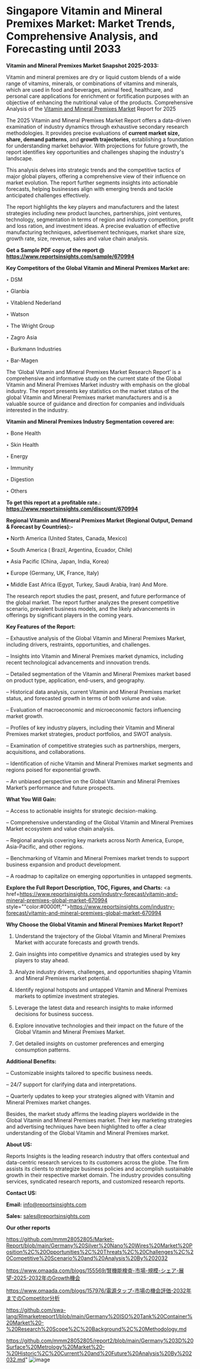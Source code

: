 # Singapore Vitamin and Mineral Premixes Market: Market Trends, Comprehensive Analysis, and Forecasting until 2033

<strong>Vitamin and Mineral Premixes Market Snapshot 2025-2033:</strong>

Vitamin and mineral premixes are dry or liquid custom blends of a wide range of vitamins, minerals, or combinations of vitamins and minerals, which are used in food and beverages, animal feed, healthcare, and personal care applications for enrichment or fortification purposes with an objective of enhancing the nutritional value of the products. Comprehensive Analysis of the <a href=https://www.reportsinsights.com/sample/670994>Vitamin and Mineral Premixes Market</a> Report for 2025

The 2025 Vitamin and Mineral Premixes Market Report offers a data-driven examination of industry dynamics through exhaustive secondary research methodologies. It provides precise evaluations of <strong>current market size, share, demand patterns</strong>, and <strong>growth trajectories</strong>, establishing a foundation for understanding market behavior. With projections for future growth, the report identifies key opportunities and challenges shaping the industry's landscape.

This analysis delves into strategic trends and the competitive tactics of major global players, offering a comprehensive view of their influence on market evolution. The report further segments insights into actionable forecasts, helping businesses align with emerging trends and tackle anticipated challenges effectively.

The report highlights the key players and manufacturers and the latest strategies including new product launches, partnerships, joint ventures, technology, segmentation in terms of region and industry competition, profit and loss ration, and investment ideas. A precise evaluation of effective manufacturing techniques, advertisement techniques, market share size, growth rate, size, revenue, sales and value chain analysis.

<strong>Get a Sample PDF copy of the report @ <a href=https://www.reportsinsights.com/sample/670994 style=color:#0000ff;>https://www.reportsinsights.com/sample/670994</a></strong>

<strong>Key Competitors of the Global Vitamin and Mineral Premixes Market are:</strong>

‣ DSM

‣ Glanbia

‣ Vitablend Nederland

‣ Watson

‣ The Wright Group

‣ Zagro Asia

‣ Burkmann Industries

‣ Bar-Magen

The ‘Global Vitamin and Mineral Premixes Market Research Report’ is a comprehensive and informative study on the current state of the Global Vitamin and Mineral Premixes Market industry with emphasis on the global industry. The report presents key statistics on the market status of the global Vitamin and Mineral Premixes market manufacturers and is a valuable source of guidance and direction for companies and individuals interested in the industry.

<strong>Vitamin and Mineral Premixes Industry Segmentation covered are:</strong>

‣ Bone Health

‣ Skin Health

‣ Energy

‣ Immunity

‣ Digestion

‣ Others

<strong>To get this report at a profitable rate.: <a href=https://www.reportsinsights.com/discount/670994 style=color:#0000ff;>https://www.reportsinsights.com/discount/670994</a></strong>

<strong>Regional Vitamin and Mineral Premixes Market (Regional Output, Demand &amp; Forecast by Countries):-</strong>

• North America (United States, Canada, Mexico)

• South America ( Brazil, Argentina, Ecuador, Chile)

• Asia Pacific (China, Japan, India, Korea)

• Europe (Germany, UK, France, Italy)

• Middle East Africa (Egypt, Turkey, Saudi Arabia, Iran) And More.

The research report studies the past, present, and future performance of the global market. The report further analyzes the present competitive scenario, prevalent business models, and the likely advancements in offerings by significant players in the coming years.

<strong>Key Features of the Report:</strong>

– Exhaustive analysis of the Global Vitamin and Mineral Premixes Market, including drivers, restraints, opportunities, and challenges.

– Insights into Vitamin and Mineral Premixes market dynamics, including recent technological advancements and innovation trends.

– Detailed segmentation of the Vitamin and Mineral Premixes market based on product type, application, end-users, and geography.

– Historical data analysis, current Vitamin and Mineral Premixes market status, and forecasted growth in terms of both volume and value.

– Evaluation of macroeconomic and microeconomic factors influencing market growth.

– Profiles of key industry players, including their Vitamin and Mineral Premixes market strategies, product portfolios, and SWOT analysis.

– Examination of competitive strategies such as partnerships, mergers, acquisitions, and collaborations.

– Identification of niche Vitamin and Mineral Premixes market segments and regions poised for exponential growth.

– An unbiased perspective on the Global Vitamin and Mineral Premixes Market’s performance and future prospects.

<strong>What You Will Gain:</strong>

– Access to actionable insights for strategic decision-making.

– Comprehensive understanding of the Global Vitamin and Mineral Premixes Market ecosystem and value chain analysis.

– Regional analysis covering key markets across North America, Europe, Asia-Pacific, and other regions.

– Benchmarking of Vitamin and Mineral Premixes market trends to support business expansion and product development.

– A roadmap to capitalize on emerging opportunities in untapped segments.

<strong>Explore the Full Report Description, TOC, Figures, and Charts:</strong>
<a href=https://www.reportsinsights.com/industry-forecast/vitamin-and-mineral-premixes-global-market-670994 style=""color:#0000ff;"">https://www.reportsinsights.com/industry-forecast/vitamin-and-mineral-premixes-global-market-670994</a>

<strong>Why Choose the Global Vitamin and Mineral Premixes Market Report?</strong>

1. Understand the trajectory of the Global Vitamin and Mineral Premixes Market with accurate forecasts and growth trends.

2. Gain insights into competitive dynamics and strategies used by key players to stay ahead.

3. Analyze industry drivers, challenges, and opportunities shaping Vitamin and Mineral Premixes market potential.

4. Identify regional hotspots and untapped Vitamin and Mineral Premixes markets to optimize investment strategies.

5. Leverage the latest data and research insights to make informed decisions for business success.

6. Explore innovative technologies and their impact on the future of the Global Vitamin and Mineral Premixes Market.

7. Get detailed insights on customer preferences and emerging consumption patterns.

<strong>Additional Benefits:</strong>

– Customizable insights tailored to specific business needs.

– 24/7 support for clarifying data and interpretations.

– Quarterly updates to keep your strategies aligned with Vitamin and Mineral Premixes market changes.

Besides, the market study affirms the leading players worldwide in the Global Vitamin and Mineral Premixes market. Their key marketing strategies and advertising techniques have been highlighted to offer a clear understanding of the Global Vitamin and Mineral Premixes market.

<strong><strong>About US</strong>:</strong>

Reports Insights is the leading research industry that offers contextual and data-centric research services to its customers across the globe. The firm assists its clients to strategize business policies and accomplish sustainable growth in their respective market domain. The industry provides consulting services, syndicated research reports, and customized research reports.

<strong>Contact US:</strong>

<p class=><b>Email:</b> <a href=mailto:info@reportsinsights.com>info@reportsinsights.com</a></p>
<p class=><b>Sales:</b> <a href=mailto:sales@reportsinsights.com>sales@reportsinsights.com</a></p>

<strong>Our other reports</strong>

<a href=https://github.com/mmm28052805/Market-Report/blob/main/Germany%20Silver%20Nano%20Wires%20Market%20Position%2C%20Opportunities%2C%20Threats%2C%20Challenges%2C%20Competitive%20Scenario%20and%20Analysis%20By%202032>https://github.com/mmm28052805/Market-Report/blob/main/Germany%20Silver%20Nano%20Wires%20Market%20Position%2C%20Opportunities%2C%20Threats%2C%20Challenges%2C%20Competitive%20Scenario%20and%20Analysis%20By%202032</a>

<a href=https://www.omaada.com/blogs/155569/腎機能検査-市場-規模-シェア-展望-2025-2032年のGrowth機会>https://www.omaada.com/blogs/155569/腎機能検査-市場-規模-シェア-展望-2025-2032年のGrowth機会</a>

<a href=https://www.omaada.com/blogs/157976/電源タップ-市場の機会評価-2032年までのCompetitor分析>https://www.omaada.com/blogs/157976/電源タップ-市場の機会評価-2032年までのCompetitor分析</a>

<a href=https://github.com/swa-lang/RImarketreport1/blob/main/Germany%20ISO%20Tank%20Container%20Market%20-%20Research%20Scope%2C%20Background%2C%20Methodology.md>https://github.com/swa-lang/RImarketreport1/blob/main/Germany%20ISO%20Tank%20Container%20Market%20-%20Research%20Scope%2C%20Background%2C%20Methodology.md</a>

<a href=https://github.com/mmm28052805/report2/blob/main/Germany%203D%20Surface%20Metrology%20Market%20-%20Historic%2C%20Current%20and%20Future%20Analysis%20By%202032.md>https://github.com/mmm28052805/report2/blob/main/Germany%203D%20Surface%20Metrology%20Market%20-%20Historic%2C%20Current%20and%20Future%20Analysis%20By%202032.md</a>"
![image](https://github.com/user-attachments/assets/fc5bcfe9-596c-441f-8961-220d7b8e3ba4)
